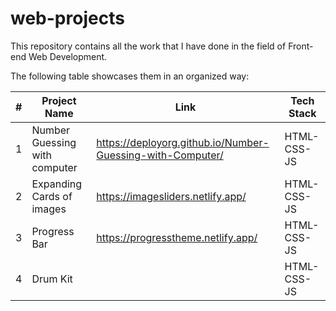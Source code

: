 # web-projects
This repository contains all the work that I have done in the field of Front-end Web Development.

The following table showcases them in an organized way: 



| #  |Project Name   |Link   |   Tech Stack  | 
|---|---|---|---|
| 1  |Number Guessing with computer   |https://deployorg.github.io/Number-Guessing-with-Computer/   |     HTML-CSS-JS |
|2   |Expanding Cards of images   | https://imagesliders.netlify.app/  |     HTML-CSS-JS |
|3   |Progress Bar   | https://progresstheme.netlify.app/  |   HTML-CSS-JS   |
|4   |Drum Kit   |    |   HTML-CSS-JS   |
